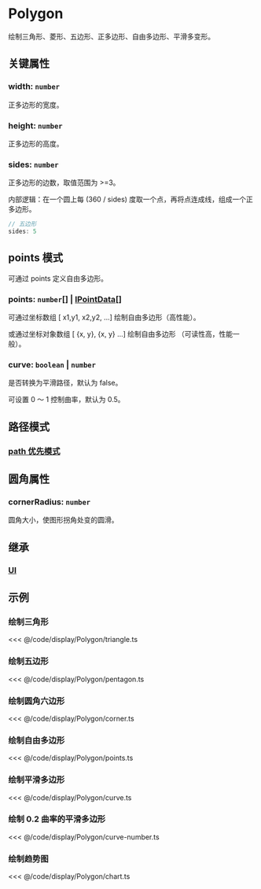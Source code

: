 <script setup>
import Case from '/component/Case.vue'
</script>

# Polygon

绘制三角形、菱形、五边形、正多边形、自由多边形、平滑多变形。

<case name="Polygon" editor=false></case>

## 关键属性

### width: `number`

正多边形的宽度。

### height: `number`

正多边形的高度。

### sides: `number`

正多边形的边数，取值范围为 >=3。

内部逻辑：在一个圆上每 (360 / sides) 度取一个点，再将点连成线，组成一个正多边形。

```ts
// 五边形
sides: 5
```

## points 模式

可通过 points 定义自由多边形。

### points: `number`[] | [IPointData](../interface/math/Math#ipointdata)[]

可通过坐标数组 [ x1,y1, x2,y2, ...] 绘制自由多边形（高性能）。

或通过坐标对象数组 [ {x, y}, {x, y} ...] 绘制自由多边形 （可读性高，性能一般）。

### curve: `boolean` | `number`

是否转换为平滑路径，默认为 false。

可设置 0 ～ 1 控制曲率，默认为 0.5。

## 路径模式

### [path 优先模式](/reference/property/path.md)

## 圆角属性

### cornerRadius: `number`

圆角大小，使图形拐角处变的圆滑。

## 继承

### [UI](./UI.md)

<!-- ## API

### [Polygon](/api/classes/Polygon.md) -->

## 示例

<case name="Polygon" index=0 editor=false></case>

### 绘制三角形

<<< @/code/display/Polygon/triangle.ts

<case name="Polygon" index=1 editor=false></case>

### 绘制五边形

<<< @/code/display/Polygon/pentagon.ts

<case name="Polygon" index=2 editor=false></case>

### 绘制圆角六边形

<<< @/code/display/Polygon/corner.ts

<case name="Polygon" index=3 editor=false></case>

### 绘制自由多边形

<<< @/code/display/Polygon/points.ts

<case name="Polygon" index=4 editor=false></case>

### 绘制平滑多边形

<<< @/code/display/Polygon/curve.ts

<case name="Polygon" index=6 editor=false></case>

### 绘制 0.2 曲率的平滑多边形

<<< @/code/display/Polygon/curve-number.ts

<case name="Polygon" index=5 editor=false></case>

### 绘制趋势图

<<< @/code/display/Polygon/chart.ts
